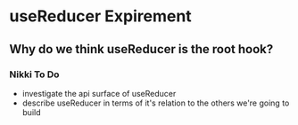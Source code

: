 # useReducer Expirement

## Why do we think useReducer is the root hook?

### Nikki To Do

- investigate the api surface of useReducer
- describe useReducer in terms of it's relation to the others we're going to build

